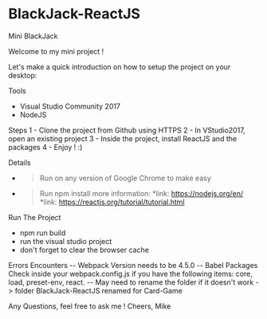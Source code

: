 # BlackJack-ReactJS
Mini BlackJack

Welcome to my mini project !

Let's make a quick introduction on how to setup the project on your desktop:

Tools
- Visual Studio Community 2017
- NodeJS

Steps
1 - Clone the project from Github using HTTPS
2 - In VStudio2017, open an existing project
3 - Inside the project, install ReactJS and the packages
4 - Enjoy ! :)

Details
* > Run on any version of Google Chrome to make easy
* > Run npm install
more information: 
  *link: https://nodejs.org/en/
  *link: https://reactjs.org/tutorial/tutorial.html

Run The Project
* npm run build
* run the visual studio project
* don't forget to clear the browser cache

Errors Encounters
-- Webpack Version needs to be 4.5.0
-- Babel Packages Check inside your webpack.config.js if you have the following items: core, load, preset-env, react. 
-- May need to rename the folder if it doesn't work 
    -> folder BlackJack-ReactJS renamed for Card-Game

Any Questions, feel free to ask me !
Cheers,
Mike
